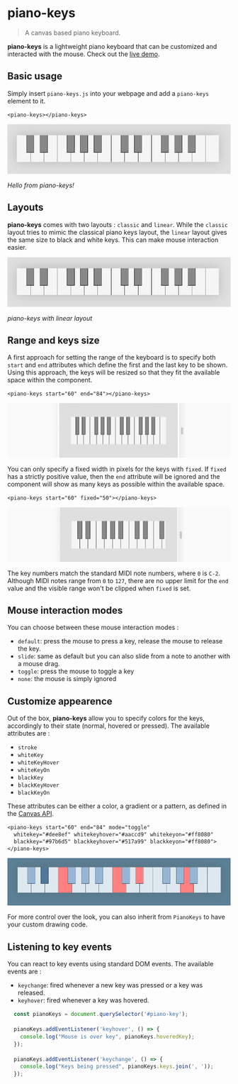 # piano-keys

> A canvas based piano keyboard.

**piano-keys** is a lightweight piano keyboard that can be customized and interacted with the mouse.
Check out the [live demo](https://pckerneis.com/piano-keys-demo/).

## Basic usage

Simply insert `piano-keys.js` into your webpage and add a `piano-keys` element to it.
```
<piano-keys></piano-keys>
```

![alt text](https://github.com/pckerneis/piano-keys/raw/master/docs/img/classic.png "piano-keys screenshot")

*Hello from piano-keys!*

## Layouts

**piano-keys** comes with two layouts : `classic` and `linear`. While the `classic` layout tries to mimic the classical piano keys layout, the `linear` layout gives the same size to black and white keys. This can make mouse interaction easier.

![alt text](https://github.com/pckerneis/piano-keys/raw/master/docs/img/classic.png "piano-keys with linear layout")

*piano-keys with linear layout*

## Range and keys size

A first approach for setting the range of the keyboard is to specify both `start` and `end` attributes which define the first and the last key to be shown. Using this approach, the keys will be resized so that they fit the available space within the component.
```
<piano-keys start="60" end="84"></piano-keys>
```

![alt text](https://github.com/pckerneis/piano-keys/raw/master/docs/img/resize-end.gif "Resize behavior with start/end attributes")

You can only specify a fixed width in pixels for the keys with `fixed`. If `fixed` has a strictly positive value, then the `end` attribute will be ignored and the component will show as many keys as possible within the available space. 
```
<piano-keys start="60" fixed="50"></piano-keys>
```
![alt text](https://github.com/pckerneis/piano-keys/raw/master/docs/img/resize-fixed.gif "Resize behavior with fixed key size")

The key numbers match the standard MIDI note numbers, where `0` is `C-2`. Although MIDI notes range from `0` to `127`, there are no upper limit for the `end` value and the visible range won't be clipped when `fixed` is set.

## Mouse interaction modes

You can choose between these mouse interaction modes :
- `default`: press the mouse to press a key, release the mouse to release the key.
- `slide`: same as default but you can also slide from a note to another with a mouse drag.
- `toggle`: press the mouse to toggle a key
- `none`: the mouse is simply ignored

## Customize appearence

Out of the box, **piano-keys** allow you to specify colors for the keys, accordingly to their state (normal, hovered or pressed). The available attributes are :
- `stroke`
- `whiteKey`
- `whiteKeyHover`
- `whiteKeyOn`
- `blackKey`
- `blackKeyHover`
- `blackKeyOn`

These attributes can be either a color, a gradient or a pattern, as defined in the [Canvas API](https://developer.mozilla.org/fr/docs/Web/API/CanvasRenderingContext2D/fillStyle).

```
<piano-keys start="60" end="84" mode="toggle"
  whitekey="#dee8ef" whitekeyhover="#aaccd9" whitekeyon="#ff8080"
  blackkey="#97b6d5" blackkeyhover="#517a99" blackkeyon="#ff8080">
</piano-keys>
```
![alt text](https://github.com/pckerneis/piano-keys/raw/master/docs/img/colors.png "piano-keys with custom colors")

For more control over the look, you can also inherit from `PianoKeys` to have your custom drawing code.

## Listening to key events

You can react to key events using standard DOM events. The available events are :
- `keychange`: fired whenever a new key was pressed or a key was released.
- `keyhover`: fired whenever a key was hovered.

```javascript
  const pianoKeys = document.querySelector('#piano-key');

  pianoKeys.addEventListener('keyhover', () => {
    console.log("Mouse is over key", pianoKeys.hoveredKey);
  });

  pianoKeys.addEventListener('keychange', () => {
    console.log("Keys being pressed", pianoKeys.keys.join(', '));
  });
```
